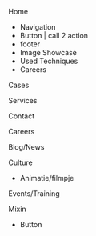 Home

- Navigation
- Button | call 2 action
- footer
- Image Showcase
- Used Techniques
- Careers

Cases

Services

Contact

Careers

Blog/News

Culture

- Animatie/filmpje

Events/Training

Mixin

- Button
